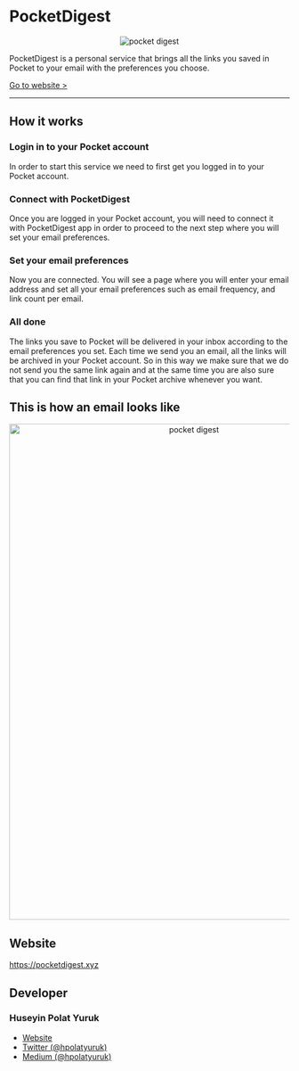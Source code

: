 # PocketDigest

<div align="center">
    <img alt="pocket digest" src="https://pocketdigest.xyz/static/images/pocket-email.jpg" />
</div>

PocketDigest is a personal service that brings all the links you saved in Pocket to your email with the preferences you choose.

<a href="https://pocketdigest.xyz/">Go to website ></a>

---

## How it works 

### Login in to your Pocket account

In order to start this service we need to first get you logged in to your Pocket account. 

### Connect with PocketDigest

Once you are logged in your Pocket account, you will need to connect it with PocketDigest app in order to proceed to the next step where you will set your email preferences. 

### Set your email preferences

Now you are connected. You will see a page where you will enter your email address and set all your email preferences such as email frequency, and link count per email. 

### All done

The links you save to Pocket will be delivered in your inbox according to the email preferences you set. Each time we send you an email, all the links will be archived in your Pocket account. So in this way we make sure that we do not send you the same link again and at the same time you are also sure that you can find that link in your Pocket archive whenever you want. 

## This is how an email looks like

<div align="center">
    <img alt="pocket digest" src="https://pocketdigest.xyz/static/images/pocket-digest-email.png" width="648" height="890" />
</div>

## Website

<a href="https://pocketdigest.xyz/">https://pocketdigest.xyz</a>

## Developer

### Huseyin Polat Yuruk

- [Website](https://huseyinpolatyuruk.com/)
- [Twitter (@hpolatyuruk)](https://twitter.com/hpolatyuruk)
- [Medium (@hpolatyuruk)](https://medium.com/@hpolatyuruk)